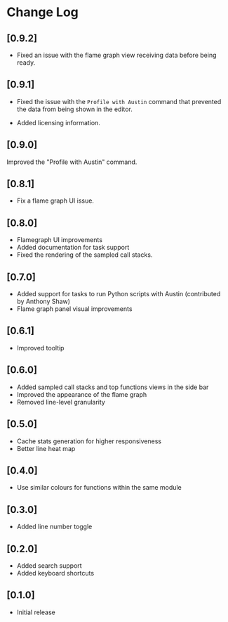 # Change Log

## [0.9.2]

- Fixed an issue with the flame graph view receiving data before being ready.

## [0.9.1]

- Fixed the issue with the `Profile with Austin` command that prevented the data
from being shown in the editor.

- Added licensing information.

## [0.9.0]

Improved the "Profile with Austin" command.

## [0.8.1]

- Fix a flame graph UI issue.

## [0.8.0]

- Flamegraph UI improvements
- Added documentation for task support
- Fixed the rendering of the sampled call stacks.

## [0.7.0]

- Added support for tasks to run Python scripts with Austin (contributed by Anthony Shaw)
- Flame graph panel visual improvements

## [0.6.1]

- Improved tooltip

## [0.6.0]

- Added sampled call stacks and top functions views in the side bar
- Improved the appearance of the flame graph
- Removed line-level granularity

## [0.5.0]

- Cache stats generation for higher responsiveness
- Better line heat map

## [0.4.0]

- Use similar colours for functions within the same module

## [0.3.0]

- Added line number toggle
## [0.2.0]

- Added search support
- Added keyboard shortcuts


## [0.1.0]

- Initial release